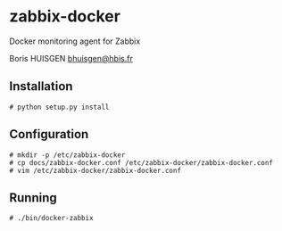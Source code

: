 # zabbix-docker

Docker monitoring agent for Zabbix

Boris HUISGEN <bhuisgen@hbis.fr>

## Installation

    # python setup.py install
    
## Configuration

    # mkdir -p /etc/zabbix-docker
    # cp docs/zabbix-docker.conf /etc/zabbix-docker/zabbix-docker.conf
    # vim /etc/zabbix-docker/zabbix-docker.conf

## Running

    # ./bin/docker-zabbix
